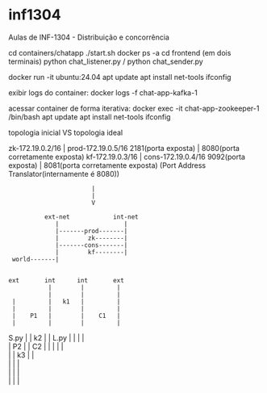 # inf1304
Aulas de INF-1304 - Distribuição e concorrência

cd containers/chatapp
./start.sh
docker ps -a
cd frontend (em dois terminais)
python chat_listener.py / python chat_sender.py


docker run -it ubuntu:24.04
apt update
apt install net-tools
ifconfig

exibir logs do container:
docker logs -f chat-app-kafka-1

acessar container de forma iterativa:
docker exec -it chat-app-zookeeper-1 /bin/bash
apt update
apt install net-tools
ifconfig


topologia inicial VS topologia ideal

zk-172.19.0.2/16           |         prod-172.19.0.5/16
    2181(porta exposta)    |            8080(porta corretamente exposta)
kf-172.19.0.3/16           |         cons-172.19.0.4/16
    9092(porta exposta)    |            8081(porta corretamente exposta) (Port Address Translator(internamente é 8080))

                           |
                           |
                           V

              ext-net            int-net
                 |                  |     
                 |-------prod-------|
                 |        zk--------|     
                 |-------cons-------|
                 |        kf--------|
     world-------|


    ext       int      int       ext                  
               |        |         |                      
               |        |         |             
     |         |   k1   |         |    
     |         |        |         |                        
     |    P1   |        |    C1   |
     |         |        |         |                        
S.py |         |  k2    |         |  L.py
     |         |        |         |              
     |    P2   |        |    C2   | 
     |         |        |         |          
     |         |  k3    |         |                  
               |        |         |                   
               |        |         |                        
               |        |         |                        